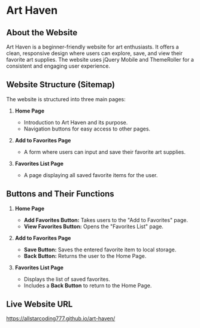 # Art Haven

## About the Website
Art Haven is a beginner-friendly website for art enthusiasts. It offers a clean, responsive design where users can explore, save, and view their favorite art supplies. The website uses jQuery Mobile and ThemeRoller for a consistent and engaging user experience.

## Website Structure (Sitemap)
The website is structured into three main pages:
1. **Home Page**
   - Introduction to Art Haven and its purpose.
   - Navigation buttons for easy access to other pages.

2. **Add to Favorites Page**
   - A form where users can input and save their favorite art supplies.

3. **Favorites List Page**
   - A page displaying all saved favorite items for the user.

## Buttons and Their Functions
1. **Home Page**
   - **Add Favorites Button:** Takes users to the "Add to Favorites" page.
   - **View Favorites Button:** Opens the "Favorites List" page.

2. **Add to Favorites Page**
   - **Save Button:** Saves the entered favorite item to local storage.
   - **Back Button:** Returns the user to the Home Page.

3. **Favorites List Page**
   - Displays the list of saved favorites.
   - Includes a **Back Button** to return to the Home Page.

## Live Website URL
https://allstarcoding777.github.io/art-haven/
